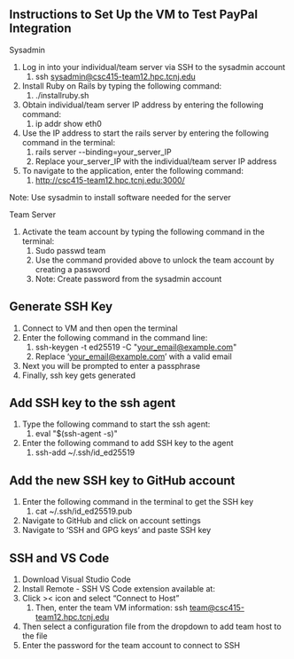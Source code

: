 ## Instructions to Set Up the VM to Test PayPal Integration

Sysadmin

1. Log in into your individual/team server via SSH to the sysadmin account
    1. ssh sysadmin@csc415-team12.hpc.tcnj.edu
2. Install Ruby on Rails by typing the following command:
    1. ./installruby.sh
3. Obtain individual/team server IP address by entering the following command:
    1. ip addr show eth0
4. Use the IP address to start the rails server by entering the following command in the terminal:
    1. rails server --binding=your_server_IP
    2. Replace your_server_IP with the individual/team server IP address 
5. To navigate to the application, enter the following command:
    1. http://csc415-team12.hpc.tcnj.edu:3000/

Note: Use sysadmin to install software needed for the server

Team Server
1. Activate the team account by typing the following command in the terminal:
    1. Sudo passwd team
    2. Use the command provided above to unlock the team account by creating a password
    3. Note: Create password from the sysadmin account


## Generate SSH Key
1. Connect to VM and then open the terminal
2. Enter the following command in the command line:
    1. ssh-keygen -t ed25519 -C "your_email@example.com"
    2. Replace ‘your_email@example.com’ with a valid email
3. Next you will be prompted to enter a passphrase
4. Finally, ssh key gets generated


## Add SSH key to the ssh agent
1. Type the following command to start the ssh agent:
    1. eval "$(ssh-agent -s)"
2. Enter the following command to add SSH key to the agent
    1. ssh-add ~/.ssh/id_ed25519


## Add the new SSH key to GitHub account

1. Enter the following command in the terminal to get the SSH key
    1. cat ~/.ssh/id_ed25519.pub
2. Navigate to GitHub and click on account settings 
3. Navigate to ‘SSH and GPG keys’ and paste SSH key 

## SSH and VS Code
1. Download Visual Studio Code
2. Install Remote - SSH VS Code extension available at:
3. Click >< icon and select “Connect to Host”
    1. Then, enter the team VM information: ssh team@csc415-team12.hpc.tcnj.edu
4. Then select a configuration file from the dropdown to add team host to the file
5. Enter the password for the team account to connect to SSH


